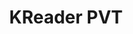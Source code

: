 ---
title: KReader PVT
member_url: https://www.linkedin.com/company/kreader
country: Sri Lanka
series: ["country"] 
tags: ["members"]
categories: ["Booksellers / retailers / content portals"]
summary: "the only digital bookstore in Sri Lanka."
press:
active: true
layout: post
showReadTime: false
showDate: false
permalink: ""
date: 
--- 